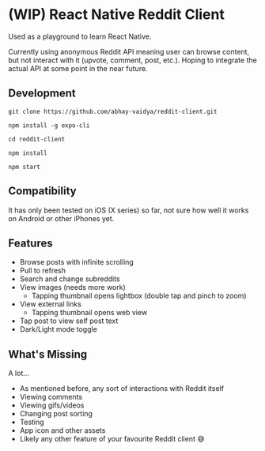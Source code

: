# (WIP) React Native Reddit Client

Used as a playground to learn React Native.

Currently using anonymous Reddit API meaning user can browse content, but not interact with it (upvote, comment, post, etc.). Hoping to integrate the actual API at some point in the near future.

## Development

```
git clone https://github.com/abhay-vaidya/reddit-client.git

npm install -g expo-cli

cd reddit-client

npm install

npm start
```

## Compatibility

It has only been tested on iOS (X series) so far, not sure how well it works on Android or other iPhones yet.

## Features

- Browse posts with infinite scrolling
- Pull to refresh
- Search and change subreddits
- View images (needs more work)
  - Tapping thumbnail opens lightbox (double tap and pinch to zoom)
- View external links
  - Tapping thumbnail opens web view
- Tap post to view self post text
- Dark/Light mode toggle

## What's Missing

A lot...

- As mentioned before, any sort of interactions with Reddit itself
- Viewing comments
- Viewing gifs/videos
- Changing post sorting
- Testing
- App icon and other assets
- Likely any other feature of your favourite Reddit client 😅
